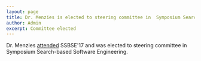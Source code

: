 ```yaml
---
layout: page
title: Dr. Menzies is elected to steering committee in  Symposium Search-based Software Engineering
author: Admin
excerpt: Committee elected
---
```

Dr. Menzies [attended](https://twitter.com/hashtag/ssbse17?f=images&vertical=default) SSBSE'17 and was elected to steering committee in Symposium Search-based Software Engineering.